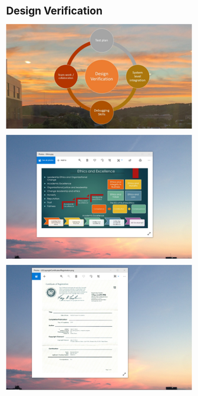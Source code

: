 # Design Verification

![image](DesignVerification.jpg)

![image](EthicsandExcellence.png)

![image](USCopyrightCertificate.png)
